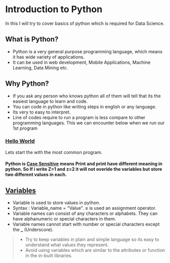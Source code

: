 # Introduction to Python

In this I will try to cover basics of python which is required for Data Science.

##  What is Python?
* Python is a very general purpose programming language, which means it has wide variety of applications. 
* It can be used in web development, Mobile Applications, Machine Learning, Data Mining etc.

##  Why Python?
* If you ask any person who knows python all of them will tell that its the easiest language to learn and code.
* You can code in python like writing steps in english or any language.
* Its very to easy to interpret.
* Line of codes require to run a program is less compare to other programming languages. This we can encounter below when we run our 1st program

### [Hello World](https://github.com/Ankit-Khule/Python/blob/master/Hello%20Word.ipynb "Hello World")
Lets start the with the most common program. 

#### Python is **[Case Sensitive](https://github.com/Ankit-Khule/Python/blob/master/Case%20Sensitivity.ipynb "Case Sensitive")** means Print and print have different meaning in python. So If i write Z=1 and z=2 it will not overide the variables but store two different values in each.

## [Variables](https://github.com/Ankit-Khule/Python/blob/master/Variables.ipynb)
* Variable is used to store values in python.
* Syntax : Variable_name = "Value". **=** is used an assignment operator.
* Variable names can consist of any characters or alphabets. They can have alphanumeric or special characters in them.
* Variable names cannot start with number or special characters except the **_** (Underscore).
> * Try to keep variables in plain and simple language so its easy to understand what values they represent.
> * Avoid using variables which are similar to the attributes or function in the in-built libraries.
